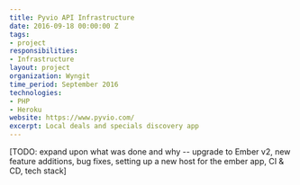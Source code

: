 ```yaml
---
title: Pyvio API Infrastructure
date: 2016-09-18 00:00:00 Z
tags:
- project
responsibilities:
- Infrastructure
layout: project
organization: Wyngit
time_period: September 2016
technologies:
- PHP
- Heroku
website: https://www.pyvio.com/
excerpt: Local deals and specials discovery app
---
```


[TODO: expand upon what was done and why -- upgrade to Ember v2, new feature additions, bug fixes, setting up a new host for the ember app, CI & CD, tech stack]
